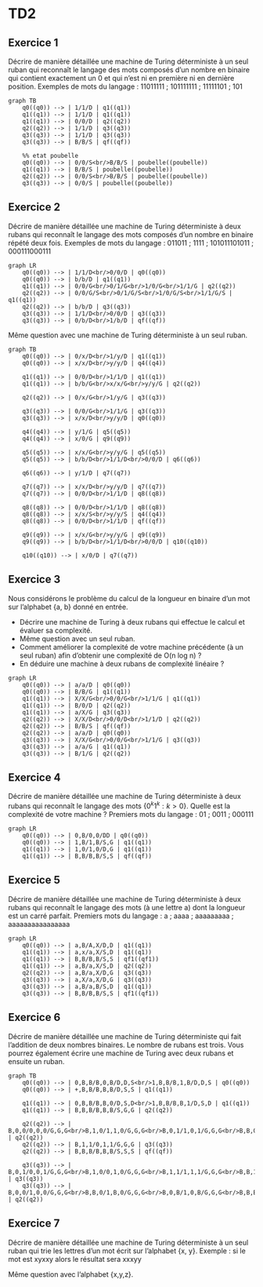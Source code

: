 # TD2

## Exercice 1

Décrire de manière détaillée une machine de Turing déterministe à un seul ruban qui
reconnaît le langage des mots composés d’un nombre en binaire qui contient exactement un
0 et qui n’est ni en première ni en dernière position.
Exemples de mots du langage : 11011111 ; 101111111 ; 11111101 ; 101

```mermaid
graph TB
    q0((q0)) --> | 1/1/D | q1((q1))
    q1((q1)) --> | 1/1/D | q1((q1))
    q1((q1)) --> | 0/0/D | q2((q2))
    q2((q2)) --> | 1/1/D | q3((q3))
    q3((q3)) --> | 1/1/D | q3((q3))
    q3((q3)) --> | B/B/S | qf((qf))

    %% etat poubelle
    q0((q0)) --> | 0/0/S<br/>B/B/S | poubelle((poubelle))
    q1((q1)) --> | B/B/S | poubelle((poubelle))
    q2((q2)) --> | 0/0/S<br/>B/B/S | poubelle((poubelle))
    q3((q3)) --> | 0/0/S | poubelle((poubelle))
```

## Exercice 2

Décrire de manière détaillée une machine de Turing déterministe à deux rubans qui reconnaît
le langage des mots composés d’un nombre en binaire répété deux fois.
Exemples de mots du langage : 011011 ; 1111 ; 101011101011 ; 000111000111

```mermaid
graph LR
    q0((q0)) --> | 1/1/D<br/>0/0/D | q0((q0))
    q0((q0)) --> | b/b/D | q1((q1))
    q1((q1)) --> | 0/0/G<br/>0/1/G<br/>1/0/G<br/>1/1/G | q2((q2))
    q2((q2)) --> | 0/0/G/S<br/>0/1/G/S<br/>1/0/G/S<br/>1/1/G/S | q1((q1))
    q2((q2)) --> | b/b/D | q3((q3))
    q3((q3)) --> | 1/1/D<br/>0/0/D | q3((q3))
    q3((q3)) --> | 0/b/D<br/>1/b/D | qf((qf))
```

Même question avec une machine de Turing déterministe à un seul ruban.

```mermaid
graph TB
    q0((q0)) --> | 0/x/D<br/>1/y/D | q1((q1))
    q0((q0)) --> | x/x/D<br/>y/y/D | q4((q4))

    q1((q1)) --> | 0/0/D<br/>1/1/D | q1((q1))
    q1((q1)) --> | b/b/G<br/>x/x/G<br/>y/y/G | q2((q2))

    q2((q2)) --> | 0/x/G<br/>1/y/G | q3((q3))

    q3((q3)) --> | 0/0/G<br/>1/1/G | q3((q3))
    q3((q3)) --> | x/x/D<br/>y/y/D | q0((q0))

    q4((q4)) --> | y/1/G | q5((q5))
    q4((q4)) --> | x/0/G | q9((q9))

    q5((q5)) --> | x/x/G<br/>y/y/G | q5((q5))
    q5((q5)) --> | b/b/D<br/>1/1/D<br/>0/0/D | q6((q6))

    q6((q6)) --> | y/1/D | q7((q7))

    q7((q7)) --> | x/x/D<br/>y/y/D | q7((q7))
    q7((q7)) --> | 0/0/D<br/>1/1/D | q8((q8))

    q8((q8)) --> | 0/0/D<br/>1/1/D | q8((q8))
    q8((q8)) --> | x/x/S<br/>y/y/S | q4((q4))
    q8((q8)) --> | 0/0/D<br/>1/1/D | qf((qf))

    q9((q9)) --> | x/x/G<br/>y/y/G | q9((q9))
    q9((q9)) --> | b/b/D<br/>1/1/D<br/>0/0/D | q10((q10))

    q10((q10)) --> | x/0/D | q7((q7))
```

## Exercice 3

Nous considérons le problème du calcul de la longueur en binaire d’un mot sur l’alphabet {a, b}
donné en entrée.

- Décrire une machine de Turing à deux rubans qui effectue le calcul et évaluer sa
complexité.
- Même question avec un seul ruban.
- Comment améliorer la complexité de votre machine précédente (à un seul ruban) afin
d’obtenir une complexité de O(n log n) ?
- En déduire une machine à deux rubans de complexité linéaire ?

```mermaid
graph LR
    q0((q0)) --> | a/a/D | q0((q0))
    q0((q0)) --> | B/B/G | q1((q1))
    q1((q1)) --> | X/X/G<br/>0/0/G<br/>1/1/G | q1((q1))
    q1((q1)) --> | B/0/D | q2((q2))
    q1((q1)) --> | a/X/G | q3((q3))
    q2((q2)) --> | X/X/D<br/>0/0/D<br/>1/1/D | q2((q2))
    q2((q2)) --> | B/B/S | qf((qf))
    q2((q2)) --> | a/a/D | q0((q0))
    q3((q3)) --> | X/X/G<br/>0/0/G<br/>1/1/G | q3((q3))
    q3((q3)) --> | a/a/G | q1((q1))
    q3((q3)) --> | B/1/G | q2((q2))
```

## Exercice 4

Décrire de manière détaillée une machine de Turing déterministe à deux rubans qui reconnaît
le langage des mots $\{0^k1^k : k > 0\}$. Quelle est la complexité de votre machine ?
Premiers mots du langage : 01 ; 0011 ; 000111

```mermaid
graph LR
    q0((q0)) --> | 0,B/0,0/DD | q0((q0))
    q0((q0)) --> | 1,B/1,B/S,G | q1((q1))
    q1((q1)) --> | 1,0/1,0/D,G | q1((q1))
    q1((q1)) --> | B,B/B,B/S,S | qf((qf))
```

## Exercice 5

Décrire de manière détaillée une machine de Turing déterministe à deux rubans qui reconnaît
le langage des mots (à une lettre a)  dont la longueur est un carré parfait.
Premiers mots du langage : a ; aaaa ; aaaaaaaaa ; aaaaaaaaaaaaaaaa

```mermaid
graph LR
    q0((q0)) --> | a,B/A,X/D,D | q1((q1))
    q1((q1)) --> | a,x/a,X/S,D | q1((q1))
    q1((q1)) --> | B,B/B,B/S,S | qf1((qf1))
    q1((q1)) --> | a,B/a,X/S,D | q2((q2))
    q2((q2)) --> | a,B/a,X/D,G | q3((q3))
    q3((q3)) --> | a,X/a,X/D,G | q3((q3))
    q3((q3)) --> | a,B/a,B/S,D | q1((q1))
    q3((q3)) --> | B,B/B,B/S,S | qf1((qf1))
```

## Exercice 6

Décrire de manière détaillée une machine de Turing déterministe qui fait l’addition de deux
nombres binaires. Le nombre de rubans est trois. Vous pourrez également écrire une machine
de Turing avec deux rubans et ensuite un ruban.

```mermaid
graph TB
    q0((q0)) --> | 0,B,B/B,0,B/D,D,S<br/>1,B,B/B,1,B/D,D,S | q0((q0))
    q0((q0)) --> | +,B,B/B,B,B/D,S,S | q1((q1))

    q1((q1)) --> | 0,B,B/B,B,0/D,S,D<br/>1,B,B/B,B,1/D,S,D | q1((q1))
    q1((q1)) --> | B,B,B/B,B,B/S,G,G | q2((q2))
    
    q2((q2)) --> | B,0,0/0,0,0/G,G,G<br/>B,1,0/1,1,0/G,G,G<br/>B,0,1/1,0,1/G,G,G<br/>B,B,0/0,B,0/G,G,G<br/>B,0,B/0,0,B/G,G,G<br/>B,B,1/1,B,1/G,G,G<br/>B,B,1/1,B,1/G,G,G<br/>B,1,B/1,1,B/G,G,G | q2((q2))
    q2((q2)) --> | B,1,1/0,1,1/G,G,G | q3((q3))
    q2((q2)) --> | B,B,B/B,B,B/S,S,S | qf((qf))

    q3((q3)) --> | B,0,1/0,0,1/G,G,G<br/>B,1,0/0,1,0/G,G,G<br/>B,1,1/1,1,1/G,G,G<br/>B,B,1/0,B,1/G,G,G<br/>B,1,B/0,1,B/G,G,G | q3((q3))
    q3((q3)) --> | B,0,0/1,0,0/G,G,G<br/>B,B,0/1,B,0/G,G,G<br/>B,0,B/1,0,B/G,G,G<br/>B,B,B/1,B,B/G,G,G | q2((q2))
```

## Exercice 7

Décrire de manière détaillée une machine de Turing déterministe à un seul ruban qui trie les
lettres d’un mot écrit sur l’alphabet {x, y}.
Exemple : si le mot est xyxxy alors le résultat sera xxxyy

Même question avec l’alphabet {x,y,z}.
